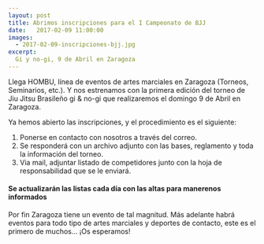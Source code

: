```yaml
---
layout: post
title: Abrimos inscripciones para el I Campeonato de BJJ
date:   2017-02-09 11:00:00
images:
  - 2017-02-09-inscripciones-bjj.jpg
excerpt:
  Gi y no-gi, 9 de Abril en Zaragoza
---
```

Llega HOMBU, línea de eventos de artes marciales en Zaragoza (Torneos, Seminarios, etc.).
Y nos estrenamos con la primera edición del torneo de Jiu Jitsu Brasileño gi & no-gi que realizaremos el domingo 9 de Abril en Zaragoza.

Ya hemos abierto las inscripciones, y el procedimiento es el siguiente:

1. Ponerse en contacto con nosotros a través del correo.
2. Se responderá con un archivo adjunto con las bases, reglamento y toda la información del torneo.
3. Via mail, adjuntar listado de competidores junto con la hoja de responsabilidad que se le enviará.

#### Se actualizarán las listas cada día con las altas para manerenos informados

Por fin Zaragoza tiene un evento de tal magnitud.
Más adelante habrá eventos para todo tipo de artes marciales y deportes de contacto, este es el primero de muchos... ¡Os esperamos!
